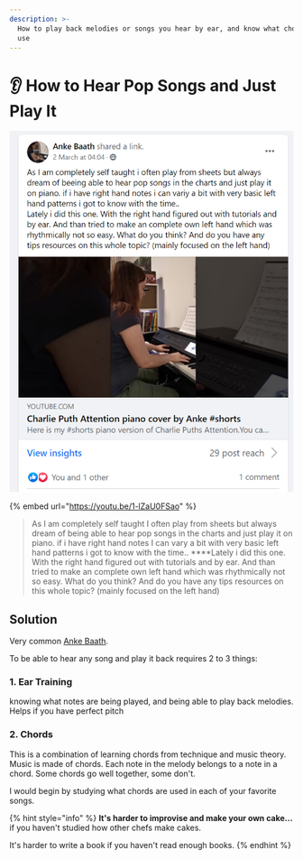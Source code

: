 ```yaml
---
description: >-
  How to play back melodies or songs you hear by ear, and know what chords to
  use
---
```


# 👂 How to Hear Pop Songs and Just Play It

![](../.gitbook/assets/image%20%2859%29.png)



{% embed url="https://youtu.be/1-lZaU0FSao" %}

> As I am completely self taught I often play from sheets but always dream of being able to hear pop songs in the charts and just play it on piano. if i have right hand notes I can vary a bit with very basic left hand patterns i got to know with the time.. ****Lately i did this one. With the right hand figured out with tutorials and by ear. And than tried to make an complete own left hand which was rhythmically not so easy. What do you think? And do you have any tips resources on this whole topic? \(mainly focused on the left hand\)

## Solution

Very common [Anke Baath](https://www.facebook.com/groups/230918914342383/user/100011406889377/?__cft__[0]=AZUJ7-kK574cmaw33XcsJvx_xRgAy8ePYjiTnrYlEKXbxgnS2BkvrGZnSuq4xXokEqDNmVtJRVEDeLjPB7VgdpD-V30nc9s_XyUCdLd3gmVcJuKy709cdxUCzBTLg6jB0z32siaPP4ykP1BAXcnx37usXCIqelUKywry2z_CSlo_bDEG0oXaf200ElZ4w07NC3tX-zDLIFcxRpB8eNgqUVvQ&__tn__=R]-R). 

To be able to hear any song and play it back requires 2 to 3 things:

### 1. Ear Training

 knowing what notes are being played, and being able to play back melodies. Helps if you have perfect pitch

### 2. Chords

 This is a combination of learning chords from technique and music theory. Music is made of chords. Each note in the melody belongs to a note in a chord. Some chords go well together, some don't.

I would begin by studying what chords are used in each of your favorite songs.

{% hint style="info" %}
**It's harder to improvise and make your own cake...**  
if you haven't studied how other chefs make cakes.

It's harder to write a book if you haven't read enough books.
{% endhint %}





